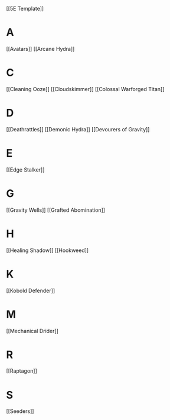 [[5E Template]]

# A
[[Avatars]]
[[Arcane Hydra]]

# C
[[Cleaning Ooze]]
[[Cloudskimmer]]
[[Colossal Warforged Titan]]

# D
[[Deathrattles]]
[[Demonic Hydra]]
[[Devourers of Gravity]]

# E
[[Edge Stalker]]

# G
[[Gravity Wells]]
[[Grafted Abomination]]

# H
[[Healing Shadow]]
[[Hookweed]]

# K
[[Kobold Defender]]

# M
[[Mechanical Drider]]

# R
[[Raptagon]]

# S
[[Seeders]]